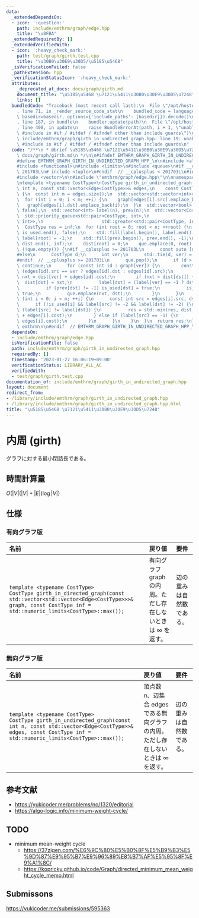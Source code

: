 ```yaml
---
data:
  _extendedDependsOn:
  - icon: ':question:'
    path: include/emthrm/graph/edge.hpp
    title: "\u8FBA"
  _extendedRequiredBy: []
  _extendedVerifiedWith:
  - icon: ':heavy_check_mark:'
    path: test/graph/girth.test.cpp
    title: "\u30B0\u30E9\u30D5/\u5185\u5468"
  _isVerificationFailed: false
  _pathExtension: hpp
  _verificationStatusIcon: ':heavy_check_mark:'
  attributes:
    _deprecated_at_docs: docs/graph/girth.md
    document_title: "\u5185\u5468 \u7121\u5411\u30B0\u30E9\u30D5\u7248"
    links: []
  bundledCode: "Traceback (most recent call last):\n  File \"/opt/hostedtoolcache/Python/3.9.16/x64/lib/python3.9/site-packages/onlinejudge_verify/documentation/build.py\"\
    , line 71, in _render_source_code_stat\n    bundled_code = language.bundle(stat.path,\
    \ basedir=basedir, options={'include_paths': [basedir]}).decode()\n  File \"/opt/hostedtoolcache/Python/3.9.16/x64/lib/python3.9/site-packages/onlinejudge_verify/languages/cplusplus.py\"\
    , line 187, in bundle\n    bundler.update(path)\n  File \"/opt/hostedtoolcache/Python/3.9.16/x64/lib/python3.9/site-packages/onlinejudge_verify/languages/cplusplus_bundle.py\"\
    , line 400, in update\n    raise BundleErrorAt(path, i + 1, \"unable to process\
    \ #include in #if / #ifdef / #ifndef other than include guards\")\nonlinejudge_verify.languages.cplusplus_bundle.BundleErrorAt:\
    \ include/emthrm/graph/girth_in_undirected_graph.hpp: line 19: unable to process\
    \ #include in #if / #ifdef / #ifndef other than include guards\n"
  code: "/**\n * @brief \u5185\u5468 \u7121\u5411\u30B0\u30E9\u30D5\u7248\n * @docs\
    \ docs/graph/girth.md\n */\n\n#ifndef EMTHRM_GRAPH_GIRTH_IN_UNDIRECTED_GRAPH_HPP_\n\
    #define EMTHRM_GRAPH_GIRTH_IN_UNDIRECTED_GRAPH_HPP_\n\n#include <algorithm>\n\
    #include <functional>\n#include <limits>\n#include <queue>\n#if __cplusplus <\
    \ 201703L\n# include <tuple>\n#endif  // __cplusplus < 201703L\n#include <utility>\n\
    #include <vector>\n\n#include \"emthrm/graph/edge.hpp\"\n\nnamespace emthrm {\n\
    \ntemplate <typename CostType>\nCostType girth_in_undirected_graph(\n    const\
    \ int n, const std::vector<Edge<CostType>>& edges,\n    const CostType inf = std::numeric_limits<CostType>::max())\
    \ {\n  const int m = edges.size();\n  std::vector<std::vector<int>> graph(n);\n\
    \  for (int i = 0; i < m; ++i) {\n    graph[edges[i].src].emplace_back(i);\n \
    \   graph[edges[i].dst].emplace_back(i);\n  }\n  std::vector<bool> is_used(m,\
    \ false);\n  std::vector<int> label(n), prev(n);\n  std::vector<CostType> dist(n);\n\
    \  std::priority_queue<std::pair<CostType, int>,\n                      std::vector<std::pair<CostType,\
    \ int>>,\n                      std::greater<std::pair<CostType, int>>> que;\n\
    \  CostType res = inf;\n  for (int root = 0; root < n; ++root) {\n    std::fill(is_used.begin(),\
    \ is_used.end(), false);\n    std::fill(label.begin(), label.end(), -2);\n   \
    \ label[root] = -1;\n    std::fill(prev.begin(), prev.end(), -1);\n    std::fill(dist.begin(),\
    \ dist.end(), inf);\n    dist[root] = 0;\n    que.emplace(0, root);\n    while\
    \ (!que.empty()) {\n#if __cplusplus >= 201703L\n      const auto [d, ver] = que.top();\n\
    #else\n      CostType d;\n      int ver;\n      std::tie(d, ver) = que.top();\n\
    #endif  // __cplusplus >= 201703L\n      que.pop();\n      if (d > dist[ver])\
    \ continue;\n      for (const int id : graph[ver]) {\n        const int dst =\
    \ (edges[id].src == ver ? edges[id].dst : edges[id].src);\n        const CostType\
    \ nxt = dist[ver] + edges[id].cost;\n        if (nxt < dist[dst]) {\n        \
    \  dist[dst] = nxt;\n          label[dst] = (label[ver] == -1 ? dst : label[ver]);\n\
    \          if (prev[dst] != -1) is_used[dst] = true;\n          is_used[id] =\
    \ true;\n          que.emplace(nxt, dst);\n        }\n      }\n    }\n    for\
    \ (int i = 0; i < m; ++i) {\n      const int src = edges[i].src, dst = edges[i].dst;\n\
    \      if (!is_used[i] && label[src] != -2 && label[dst] != -2) {\n        if\
    \ (label[src] != label[dst]) {\n          res = std::min(res, dist[src] + dist[dst]\
    \ + edges[i].cost);\n        } else if (label[src] == -1) {\n          res = std::min(res,\
    \ edges[i].cost);\n        }\n      }\n    }\n  }\n  return res;\n}\n\n}  // namespace\
    \ emthrm\n\n#endif  // EMTHRM_GRAPH_GIRTH_IN_UNDIRECTED_GRAPH_HPP_\n"
  dependsOn:
  - include/emthrm/graph/edge.hpp
  isVerificationFile: false
  path: include/emthrm/graph/girth_in_undirected_graph.hpp
  requiredBy: []
  timestamp: '2023-01-27 16:06:19+09:00'
  verificationStatus: LIBRARY_ALL_AC
  verifiedWith:
  - test/graph/girth.test.cpp
documentation_of: include/emthrm/graph/girth_in_undirected_graph.hpp
layout: document
redirect_from:
- /library/include/emthrm/graph/girth_in_undirected_graph.hpp
- /library/include/emthrm/graph/girth_in_undirected_graph.hpp.html
title: "\u5185\u5468 \u7121\u5411\u30B0\u30E9\u30D5\u7248"
---
```

# 内周 (girth)

グラフに対する最小閉路長である。


## 時間計算量

$O(\lvert V \rvert (\lvert V \rvert + \lvert E \rvert) \log{\lvert V \rvert})$


## 仕様

### 有向グラフ版

|名前|戻り値|要件|
|:--|:--|:--|
|`template <typename CostType>`<br>`CostType girth_in_directed_graph(const std::vector<std::vector<Edge<CostType>>>& graph, const CostType inf = std::numeric_limits<CostType>::max());`|有向グラフ $\mathrm{graph}$ の内周。ただし存在しないときは $\infty$ を返す。|辺の重みは自然数である。|


### 無向グラフ版

|名前|戻り値|要件|
|:--|:--|:--|
|`template <typename CostType>`<br>`CostType girth_in_undirected_graph(const int n, const std::vector<Edge<CostType>>& edges, const CostType inf = std::numeric_limits<CostType>::max());`|頂点数 $n$、辺集合 $\mathrm{edges}$ である無向グラフの内周。ただし存在しないときは $\infty$ を返す。|辺の重みは自然数である。|


## 参考文献

- https://yukicoder.me/problems/no/1320/editorial
- https://algo-logic.info/minimum-weight-cycle/


## TODO

- minimum mean-weight cycle
  - https://37zigen.com/%E6%9C%80%E5%B0%8F%E5%B9%B3%E5%9D%87%E9%95%B7%E9%96%89%E8%B7%AF%E5%95%8F%E9%A1%8C/
  - https://kopricky.github.io/code/Graph/directed_minimum_mean_weight_cycle_memo.html


## Submissons

https://yukicoder.me/submissions/595363

